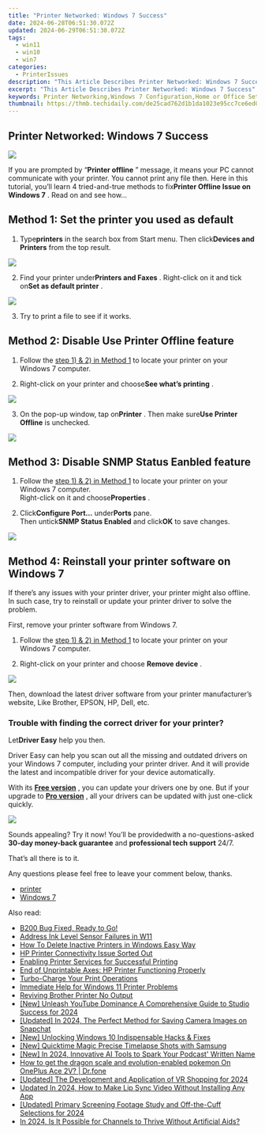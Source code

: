 ```yaml
---
title: "Printer Networked: Windows 7 Success"
date: 2024-06-28T06:51:30.072Z
updated: 2024-06-29T06:51:30.072Z
tags:
  - win11
  - win10
  - win7
categories:
  - PrinterIssues
description: "This Article Describes Printer Networked: Windows 7 Success"
excerpt: "This Article Describes Printer Networked: Windows 7 Success"
keywords: Printer Networking,Windows 7 Configuration,Home or Office Setup (for Targeting Both Home Users and Office Professionals),Wireless Print Technology (to Capture Those Interested in Wireless Printing Solutions),IT Support for Windows 7,Optimal Printer Performance with Windows 7,Troubleshooting Networked Printers on Windows 7
thumbnail: https://thmb.techidaily.com/de25cad762d1b1da1023e95cc7ce6ed0cc716ab658bda48c421a9e8a9c4e4418.png
---
```


## Printer Networked: Windows 7 Success

![](https://images.drivereasy.com/wp-content/uploads/2017/06/1-13.png)

 If you are prompted by “**Printer offline** ” message, it means your PC cannot communicate with your printer. You cannot print any file then. Here in this tutorial, you’ll learn 4 tried-and-true methods to fix**Printer Offline Issue on Windows 7** . Read on and see how…

## **Method 1: Set the printer you used as default**

 1) Type**printers** in the search box from Start menu. Then click**Devices and Printers** from the top result.

![](https://images.drivereasy.com/wp-content/uploads/2017/06/2.jpg)

 2) Find your printer under**Printers and Faxes** . Right-click on it and tick on**Set as default printer** .

![](https://images.drivereasy.com/wp-content/uploads/2017/06/2-12.png)

3) Try to print a file to see if it works.

## **Method 2: Disable Use Printer Offline feature**

 1) Follow the [step 1) & 2) in Method 1](#Printer) to locate your printer on your Windows 7 computer.

 2) Right-click on your printer and choose**See what’s printing** .

![](https://images.drivereasy.com/wp-content/uploads/2017/06/3-11.png)

 3) On the pop-up window, tap on**Printer** . Then make sure**Use Printer Offline** is unchecked.

![](https://images.drivereasy.com/wp-content/uploads/2017/06/4-10.png)

## **Method 3: Disable SNMP Status Eanbled feature**

1) Follow the [step 1) & 2) in Method 1](#Printer)  to locate your printer on your Windows 7 computer.  
 Right-click on it and choose**Properties** .

2) Click**Configure Port…** under**Ports** pane.  
 Then untick**SNMP Status Enabled** and click**OK** to save changes.

![](https://images.drivereasy.com/wp-content/uploads/2017/06/5-13.png)

## **Method 4: Reinstall your printer software on Windows 7**

 If there’s any issues with your printer driver, your printer might also offline. In such case, try to reinstall or update your printer driver to solve the problem.

First, remove your printer software from Windows 7.

1) Follow the [step 1) & 2) in Method 1](#Printer) to locate your printer on your Windows 7 computer.

2) Right-click on your printer and choose **Remove device** .

![](https://images.drivereasy.com/wp-content/uploads/2017/06/6-11.png)

 Then, download the latest driver software from your printer manufacturer’s website, Like Brother, EPSON, HP, Dell, etc.

### Trouble with finding the correct driver for your printer?

 Let**Driver Easy** help you then.

 Driver Easy can help you scan out all the missing and outdated drivers on your Windows 7 computer, including your printer driver. And it will provide the latest and incompatible driver for your device automatically.

 With its **[Free version](https://tools.techidaily.com/drivereasy/download/)**  , you can update your drivers one by one. But if your upgrade to **[Pro version](https://tools.techidaily.com/drivereasy/download/)**  , all your drivers can be updated with just one-click quickly.

![](https://images.drivereasy.com/wp-content/uploads/2021/10/update-hp-printer-driver-2.jpg)

 Sounds appealing? Try it now! You’ll be providedwith a no-questions-asked **30-day money-back guarantee** and **professional tech support**  24/7.

That’s all there is to it.

Any questions please feel free to leave your comment below, thanks.

* [printer](https://tools.techidaily.com/drivereasy/download/)
* [Windows 7](https://tools.techidaily.com/drivereasy/download/)

<ins class="adsbygoogle"
     style="display:block"
     data-ad-format="autorelaxed"
     data-ad-client="ca-pub-7571918770474297"
     data-ad-slot="1223367746"></ins>



<ins class="adsbygoogle"
     style="display:block"
     data-ad-client="ca-pub-7571918770474297"
     data-ad-slot="8358498916"
     data-ad-format="auto"
     data-full-width-responsive="true"></ins>

<span class="atpl-alsoreadstyle">Also read:</span>
<div><ul>
<li><a href="https://printer-issues.techidaily.com/b200-bug-fixed-ready-to-go/"><u>B200 Bug Fixed, Ready to Go!</u></a></li>
<li><a href="https://printer-issues.techidaily.com/address-ink-level-sensor-failures-in-w11/"><u>Address Ink Level Sensor Failures in W11</u></a></li>
<li><a href="https://printer-issues.techidaily.com/how-to-delete-inactive-printers-in-windows-easy-way/"><u>How To Delete Inactive Printers in Windows Easy Way</u></a></li>
<li><a href="https://printer-issues.techidaily.com/hp-printer-connectivity-issue-sorted-out/"><u>HP Printer Connectivity Issue Sorted Out</u></a></li>
<li><a href="https://printer-issues.techidaily.com/enabling-printer-services-for-successful-printing/"><u>Enabling Printer Services for Successful Printing</u></a></li>
<li><a href="https://printer-issues.techidaily.com/end-of-unprintable-axes-hp-printer-functioning-properly/"><u>End of Unprintable Axes: HP Printer Functioning Properly</u></a></li>
<li><a href="https://printer-issues.techidaily.com/turbo-charge-your-print-operations/"><u>Turbo-Charge Your Print Operations</u></a></li>
<li><a href="https://printer-issues.techidaily.com/immediate-help-for-windows-11-printer-problems/"><u>Immediate Help for Windows 11 Printer Problems</u></a></li>
<li><a href="https://printer-issues.techidaily.com/reviving-brother-printer-no-output/"><u>Reviving Brother Printer No Output</u></a></li>
<li><a href="https://youtube-lab.techidaily.com/nleash-youtube-dominance-a-comprehensive-guide-to-studio-success-for-2024/"><u>[New] Unleash YouTube Dominance  A Comprehensive Guide to Studio Success for 2024</u></a></li>
<li><a href="https://snapchat-videos.techidaily.com/updated-in-2024-the-perfect-method-for-saving-camera-images-on-snapchat/"><u>[Updated] In 2024, The Perfect Method for Saving Camera Images on Snapchat</u></a></li>
<li><a href="https://some-guidance.techidaily.com/new-unlocking-windows-10-indispensable-hacks-and-fixes/"><u>[New] Unlocking Windows 10  Indispensable Hacks & Fixes</u></a></li>
<li><a href="https://extra-support.techidaily.com/new-quicktime-magic-precise-timelapse-shots-with-samsung/"><u>[New] Quicktime Magic  Precise Timelapse Shots with Samsung</u></a></li>
<li><a href="https://fox-info.techidaily.com/new-in-2024-innovative-ai-tools-to-spark-your-podcast-written-name/"><u>[New] In 2024, Innovative AI Tools to Spark Your Podcast' Written Name</u></a></li>
<li><a href="https://android-pokemon-go.techidaily.com/how-to-get-the-dragon-scale-and-evolution-enabled-pokemon-on-oneplus-ace-2v-drfone-by-drfone-virtual-android/"><u>How to get the dragon scale and evolution-enabled pokemon On OnePlus Ace 2V? | Dr.fone</u></a></li>
<li><a href="https://article-posts.techidaily.com/updated-the-development-and-application-of-vr-shopping-for-2024/"><u>[Updated] The Development and Application of VR Shopping for 2024</u></a></li>
<li><a href="https://ai-video-translation.techidaily.com/updated-in-2024-how-to-make-lip-sync-video-without-installing-any-app/"><u>Updated In 2024, How to Make Lip Sync Video Without Installing Any App</u></a></li>
<li><a href="https://screen-recording.techidaily.com/updated-primary-screening-footage-study-and-off-the-cuff-selections-for-2024/"><u>[Updated] Primary Screening Footage Study and Off-the-Cuff Selections for 2024</u></a></li>
<li><a href="https://youtube-stream.techidaily.com/in-2024-is-it-possible-for-channels-to-thrive-without-artificial-aids/"><u>In 2024, Is It Possible for Channels to Thrive Without Artificial Aids?</u></a></li>
</ul></div>
